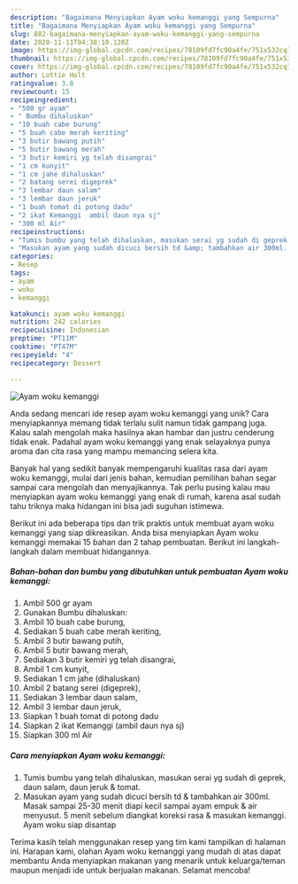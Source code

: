 ```yaml
---
description: "Bagaimana Menyiapkan Ayam woku kemanggi yang Sempurna"
title: "Bagaimana Menyiapkan Ayam woku kemanggi yang Sempurna"
slug: 882-bagaimana-menyiapkan-ayam-woku-kemanggi-yang-sempurna
date: 2020-11-11T04:38:10.120Z
image: https://img-global.cpcdn.com/recipes/78109fd7fc90a4fe/751x532cq70/ayam-woku-kemanggi-foto-resep-utama.jpg
thumbnail: https://img-global.cpcdn.com/recipes/78109fd7fc90a4fe/751x532cq70/ayam-woku-kemanggi-foto-resep-utama.jpg
cover: https://img-global.cpcdn.com/recipes/78109fd7fc90a4fe/751x532cq70/ayam-woku-kemanggi-foto-resep-utama.jpg
author: Lottie Holt
ratingvalue: 3.8
reviewcount: 15
recipeingredient:
- "500 gr ayam"
- " Bumbu dihaluskan"
- "10 buah cabe burung"
- "5 buah cabe merah keriting"
- "3 butir bawang putih"
- "5 butir bawang merah"
- "3 butir kemiri yg telah disangrai"
- "1 cm kunyit"
- "1 cm jahe dihaluskan"
- "2 batang serei digeprek"
- "3 lembar daun salam"
- "3 lembar daun jeruk"
- "1 buah tomat di potong dadu"
- "2 ikat Kemanggi  ambil daun nya sj"
- "300 ml Air"
recipeinstructions:
- "Tumis bumbu yang telah dihaluskan, masukan serai yg sudah di geprek, daun salam, daun jeruk &amp; tomat."
- "Masukan ayam yang sudah dicuci bersih td &amp; tambahkan air 300ml. Masak sampai 25-30 menit diapi kecil sampai ayam empuk &amp; air menyusut. 5 menit sebelum diangkat koreksi rasa &amp; masukan kemanggi. Ayam woku siap disantap"
categories:
- Resep
tags:
- ayam
- woku
- kemanggi

katakunci: ayam woku kemanggi 
nutrition: 242 calories
recipecuisine: Indonesian
preptime: "PT11M"
cooktime: "PT47M"
recipeyield: "4"
recipecategory: Dessert

---
```



![Ayam woku kemanggi](https://img-global.cpcdn.com/recipes/78109fd7fc90a4fe/751x532cq70/ayam-woku-kemanggi-foto-resep-utama.jpg)

Anda sedang mencari ide resep ayam woku kemanggi yang unik? Cara menyiapkannya memang tidak terlalu sulit namun tidak gampang juga. Kalau salah mengolah maka hasilnya akan hambar dan justru cenderung tidak enak. Padahal ayam woku kemanggi yang enak selayaknya punya aroma dan cita rasa yang mampu memancing selera kita.



Banyak hal yang sedikit banyak mempengaruhi kualitas rasa dari ayam woku kemanggi, mulai dari jenis bahan, kemudian pemilihan bahan segar sampai cara mengolah dan menyajikannya. Tak perlu pusing kalau mau menyiapkan ayam woku kemanggi yang enak di rumah, karena asal sudah tahu triknya maka hidangan ini bisa jadi suguhan istimewa.


Berikut ini ada beberapa tips dan trik praktis untuk membuat ayam woku kemanggi yang siap dikreasikan. Anda bisa menyiapkan Ayam woku kemanggi memakai 15 bahan dan 2 tahap pembuatan. Berikut ini langkah-langkah dalam membuat hidangannya.

<!--inarticleads1-->

##### Bahan-bahan dan bumbu yang dibutuhkan untuk pembuatan Ayam woku kemanggi:

1. Ambil 500 gr ayam
1. Gunakan  Bumbu dihaluskan:
1. Ambil 10 buah cabe burung,
1. Sediakan 5 buah cabe merah keriting,
1. Ambil 3 butir bawang putih,
1. Ambil 5 butir bawang merah,
1. Sediakan 3 butir kemiri yg telah disangrai,
1. Ambil 1 cm kunyit,
1. Sediakan 1 cm jahe (dihaluskan)
1. Ambil 2 batang serei (digeprek),
1. Sediakan 3 lembar daun salam,
1. Ambil 3 lembar daun jeruk,
1. Siapkan 1 buah tomat di potong dadu
1. Siapkan 2 ikat Kemanggi  (ambil daun nya sj)
1. Siapkan 300 ml Air




<!--inarticleads2-->

##### Cara menyiapkan Ayam woku kemanggi:

1. Tumis bumbu yang telah dihaluskan, masukan serai yg sudah di geprek, daun salam, daun jeruk &amp; tomat.
1. Masukan ayam yang sudah dicuci bersih td &amp; tambahkan air 300ml. Masak sampai 25-30 menit diapi kecil sampai ayam empuk &amp; air menyusut. 5 menit sebelum diangkat koreksi rasa &amp; masukan kemanggi. Ayam woku siap disantap




Terima kasih telah menggunakan resep yang tim kami tampilkan di halaman ini. Harapan kami, olahan Ayam woku kemanggi yang mudah di atas dapat membantu Anda menyiapkan makanan yang menarik untuk keluarga/teman maupun menjadi ide untuk berjualan makanan. Selamat mencoba!
